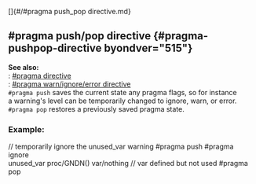 []{#/#pragma push_pop directive.md}    
## #pragma push/pop directive {#pragma-pushpop-directive byondver="515"}    
**See also:**    
:   [#pragma directive](/DM/preprocessor/pragma)    
:   [#pragma warn/ignore/error directive](/DM/preprocessor/pragma/warn)    
`#pragma push` saves the current state any pragma flags, so for instance    
a warning\'s level can be temporarily changed to ignore, warn, or error.    
`#pragma pop` restores a previously saved pragma state.    
### Example:    
// temporarily ignore the unused_var warning #pragma push #pragma ignore    
unused_var proc/GNDN() var/nothing // var defined but not used #pragma    
pop  